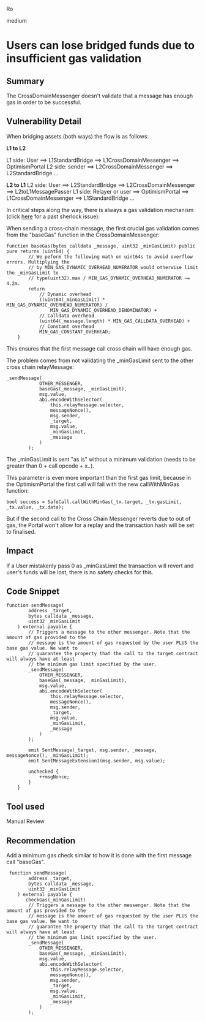 Ro

medium

# Users can lose bridged funds due to insufficient gas validation

## Summary
The CrossDomainMessenger doesn't validate that a message has enough gas in order to be successful.

## Vulnerability Detail
When bridging assets (both ways) the flow is as follows: 

**L1 to L2**

L1 side: User ==> L1StandardBridge ==> L1CrossDomainMessenger ==> OptimismPortal
L2 side: sender ==> L2CrossDomainMessenger ==> L2StandardBridge ...


**L2 to L1**
L2 side: User ==> L2StandardBridge ==> L2CrossDomainMessenger ==> L2toL1MessagePasser
L1 side:  Relayer or user ==> OptimismPortal ==> L1CrossDomainMessenger ==> L1StandardBridge ... 

In critical steps along the way, there is always a gas validation mechanism (click [here](https://github.com/sherlock-audit/2023-01-optimism-judging/issues/71) for a past sherlock issue):

When sending a cross-chain message, the first crucial gas validation comes from the "baseGas" function in the CrossDomainMessenger:

```solidity
function baseGas(bytes calldata _message, uint32 _minGasLimit) public pure returns (uint64) {
        // We peform the following math on uint64s to avoid overflow errors. Multiplying the
        // by MIN_GAS_DYNAMIC_OVERHEAD_NUMERATOR would otherwise limit the _minGasLimit to
        // type(uint32).max / MIN_GAS_DYNAMIC_OVERHEAD_NUMERATOR ~= 4.2m.
        return
            // Dynamic overhead
            ((uint64(_minGasLimit) * MIN_GAS_DYNAMIC_OVERHEAD_NUMERATOR) /
                MIN_GAS_DYNAMIC_OVERHEAD_DENOMINATOR) +
            // Calldata overhead
            (uint64(_message.length) * MIN_GAS_CALLDATA_OVERHEAD) +
            // Constant overhead
            MIN_GAS_CONSTANT_OVERHEAD;
    }
```

This ensures that the first message call cross chain will have enough gas. 

The problem comes from not validating the _minGasLimit sent to the other cross chain relayMessage: 

```solidity
_sendMessage(
            OTHER_MESSENGER,
            baseGas(_message, _minGasLimit),
            msg.value,
            abi.encodeWithSelector(
                this.relayMessage.selector,
                messageNonce(),
                msg.sender,
                _target,
                msg.value,
                _minGasLimit,
                _message
            )
        );
```

The _minGasLimit is sent "as is" without a minimum validation (needs to be greater than 0 + call opcode + x..). 

This parameter is even more important than the first gas limit, because in the OptimismPortal the first call will fail with the new callWithMinGas function: 

```solidity
bool success = SafeCall.callWithMinGas(_tx.target, _tx.gasLimit, _tx.value, _tx.data);
```

But if the second call to the Cross Chain Messenger reverts due to out of gas, the Portal won't allow for a replay and the transaction hash will be set to finalised. 


## Impact
If a User mistakenly pass 0 as _minGasLimit the transaction will revert and user's funds will be lost, there is no safety checks for this.

## Code Snippet
```solidity
function sendMessage(
        address _target,
        bytes calldata _message,
        uint32 _minGasLimit
    ) external payable {
        // Triggers a message to the other messenger. Note that the amount of gas provided to the
        // message is the amount of gas requested by the user PLUS the base gas value. We want to
        // guarantee the property that the call to the target contract will always have at least
        // the minimum gas limit specified by the user.
        _sendMessage(
            OTHER_MESSENGER,
            baseGas(_message, _minGasLimit),
            msg.value,
            abi.encodeWithSelector(
                this.relayMessage.selector,
                messageNonce(),
                msg.sender,
                _target,
                msg.value,
                _minGasLimit,
                _message
            )
        );

        emit SentMessage(_target, msg.sender, _message, messageNonce(), _minGasLimit);
        emit SentMessageExtension1(msg.sender, msg.value);

        unchecked {
            ++msgNonce;
        }
    }
```

## Tool used

Manual Review

## Recommendation
Add a minimum gas check similar to how it is done with the first message call "baseGas".

```solidity
 function sendMessage(
        address _target,
        bytes calldata _message,
        uint32 _minGasLimit
    ) external payable {
       checkGas(_minGasLimit)
        // Triggers a message to the other messenger. Note that the amount of gas provided to the
        // message is the amount of gas requested by the user PLUS the base gas value. We want to
        // guarantee the property that the call to the target contract will always have at least
        // the minimum gas limit specified by the user.
        _sendMessage(
            OTHER_MESSENGER,
            baseGas(_message, _minGasLimit),
            msg.value,
            abi.encodeWithSelector(
                this.relayMessage.selector,
                messageNonce(),
                msg.sender,
                _target,
                msg.value,
                _minGasLimit,
                _message
            )
        );

```
